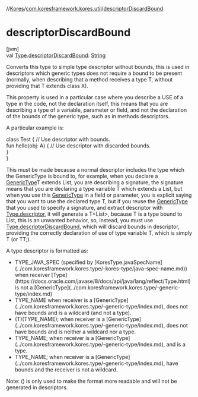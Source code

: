 //[Kores](../../index.md)/[com.koresframework.kores.util](index.md)/[descriptorDiscardBound](descriptor-discard-bound.md)

# descriptorDiscardBound

[jvm]\
val [Type](https://docs.oracle.com/javase/8/docs/api/java/lang/reflect/Type.html).[descriptorDiscardBound](descriptor-discard-bound.md): [String](https://kotlinlang.org/api/latest/jvm/stdlib/kotlin/-string/index.html)

Converts this type to simple type descriptor without bounds, this is used in descriptors which generic types does not require a bound to be present (normally, when describing that a method receives a type T, without providing that T extends class X).

This property is used in a particular case where you describe a USE of a type in the code, not the declaration itself, this means that you are describing a type of a variable, parameter or field, and not the declaration of the bounds of the generic type, such as in methods descriptors.

A particular example is:

class Test<A> { // Use descriptor with bounds.\
    fun hello(obj: A) { // Use descriptor with discarded bounds.\
    }\
}

This must be made because a normal descriptor includes the type which the GenericType is bound to, for example, when you declare a [GenericType](../com.koresframework.kores.type/-generic-type/index.md)T extends List<E>, you are describing a signature, the signature means that you are declaring a type variable T which extends a List<E>, but when you use this [GenericType](../com.koresframework.kores.type/-generic-type/index.md) in a field or parameter, you is explicit saying that you want to use the declared type T, but if you reuse the [GenericType](../com.koresframework.kores.type/-generic-type/index.md) that you used to specify a signature, and extract descriptor with [Type.descriptor](descriptor.md), it will generate a T<List<E>>, because T is a type bound to List<E>, this is an unwanted behavior, so, instead, you must use [Type.descriptorDiscardBound](descriptor-discard-bound.md), which will discard bounds in descriptor, providing the correctly declaration of use of type variable T, which is simply T (or TT;).

A type descriptor is formatted as:

<ul><li>TYPE_JAVA_SPEC (specified by [KoresType.javaSpecName](../com.koresframework.kores.type/-kores-type/java-spec-name.md)) when receiver [Type](https://docs.oracle.com/javase/8/docs/api/java/lang/reflect/Type.html) is not a [GenericType](../com.koresframework.kores.type/-generic-type/index.md)</li><li>TYPE_NAME when receiver is a [GenericType](../com.koresframework.kores.type/-generic-type/index.md), does not have bounds and is a wildcard (and not a type).</li><li>(T)(TYPE_NAME); when receiver is a [GenericType](../com.koresframework.kores.type/-generic-type/index.md), does not have bounds and is neither a wildcard nor a type.</li><li>TYPE_NAME; when receiver is a [GenericType](../com.koresframework.kores.type/-generic-type/index.md), and is a type.</li><li>TYPE_NAME<BOUNDS>; when receiver is a [GenericType](../com.koresframework.kores.type/-generic-type/index.md), have bounds and the receiver is not a wildcard.</li></ul>

Note: () is only used to make the format more readable and will not be generated in descriptors.
